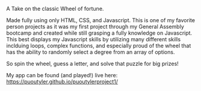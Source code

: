 A Take on the classic Wheel of fortune.

Made fully using only HTML, CSS, and Javascript. This is one of my favorite person projects as it was my first project through my General Assembly bootcamp and created while still grasping a fully knowledge on Javascript. This best displays my Javascript skills by utilizing many different skills inclduing loops, complex functions, and especially proud of the wheel that has the ability to randomly select a degree from an array of options.

So spin the wheel, guess a letter, and solve that puzzle for big prizes!

My app can be found (and played!) live here: https://puoutyler.github.io/puoutylerproject1/



